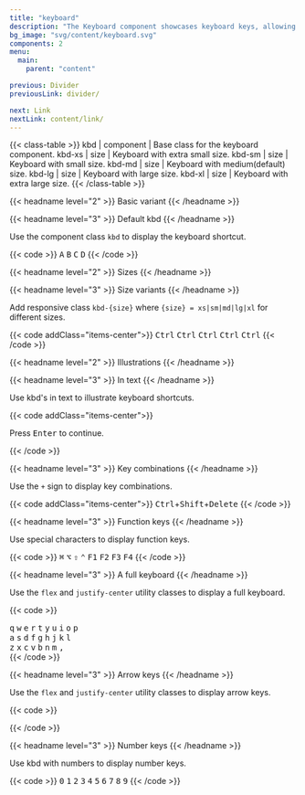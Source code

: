 ```yaml
---
title: "keyboard"
description: "The Keyboard component showcases keyboard keys, allowing you to present custom-designed keys that enhance the overall user interface."
bg_image: "svg/content/keyboard.svg"
components: 2
menu:
  main:
    parent: "content"

previous: Divider
previousLink: divider/

next: Link
nextLink: content/link/
---
```


<!-- Class table -->

{{< class-table >}}
kbd | component | Base class for the keyboard component.
kbd-xs | size | Keyboard with extra small size.
kbd-sm | size | Keyboard with small size.
kbd-md | size | Keyboard with medium(default) size.
kbd-lg | size | Keyboard with large size.
kbd-xl | size | Keyboard with extra large size.
{{< /class-table >}}

<!-------------------- Variant -------------------->

{{< headname level="2" >}} Basic variant {{< /headname >}}

<!-- Default kbd -->

{{< headname level="3" >}} Default kbd {{< /headname >}}

Use the component class `kbd` to display the keyboard shortcut.

{{< code >}}
<kbd class="kbd">A</kbd>
<kbd class="kbd">B</kbd>
<kbd class="kbd">C</kbd>
<kbd class="kbd">D</kbd>
{{< /code >}}

<!-------------------- Sizes -------------------->

{{< headname level="2" >}} Sizes {{< /headname >}}

<!-- Size variants -->

{{< headname level="3" >}} Size variants {{< /headname >}}

Add responsive class `kbd-{size}` where `{size} = xs|sm|md|lg|xl` for different sizes.

{{< code addClass="items-center">}}
<kbd class="kbd kbd-xs">Ctrl</kbd>
<kbd class="kbd kbd-sm">Ctrl</kbd>
<kbd class="kbd">Ctrl</kbd>
<kbd class="kbd kbd-lg">Ctrl</kbd>
<kbd class="kbd kbd-xl">Ctrl</kbd>
{{< /code >}}

<!-------------------- Illustrations -------------------->

{{< headname level="2" >}} Illustrations {{< /headname >}}

<!-- In text -->

{{< headname level="3" >}} In text {{< /headname >}}

Use kbd's in text to illustrate keyboard shortcuts.

{{< code addClass="items-center">}}

<p>Press <kbd class="kbd kbd-sm">Enter</kbd> to continue.</p>
{{< /code >}}

<!-- Key combinations -->

{{< headname level="3" >}} Key combinations {{< /headname >}}

Use the `+` sign to display key combinations.

{{< code addClass="items-center">}}
<kbd class="kbd">Ctrl</kbd>+<kbd class="kbd">Shift</kbd>+<kbd class="kbd">Delete</kbd>
{{< /code >}}

<!-- Function keys -->

{{< headname level="3" >}} Function keys {{< /headname >}}

Use special characters to display function keys.

{{< code >}}
<kbd class="kbd">⌘</kbd>
<kbd class="kbd">⌥</kbd>
<kbd class="kbd">⇧</kbd>
<kbd class="kbd">⌃</kbd>
<kbd class="kbd">F1</kbd>
<kbd class="kbd">F2</kbd>
<kbd class="kbd">F3</kbd>
<kbd class="kbd">F4</kbd>
{{< /code >}}

<!-- A full keyboard -->

{{< headname level="3" >}} A full keyboard {{< /headname >}}

Use the `flex` and `justify-center` utility classes to display a full keyboard.

{{< code >}}

<div class="flex justify-center gap-1 w-full max-sm:*:kbd-sm">
  <kbd class="kbd">q</kbd>
  <kbd class="kbd">w</kbd>
  <kbd class="kbd">e</kbd>
  <kbd class="kbd">r</kbd>
  <kbd class="kbd">t</kbd>
  <kbd class="kbd">y</kbd>
  <kbd class="kbd">u</kbd>
  <kbd class="kbd">i</kbd>
  <kbd class="kbd">o</kbd>
  <kbd class="kbd">p</kbd>
</div>

<div class="flex justify-center gap-1 w-full max-sm:*:kbd-sm">
  <kbd class="kbd">a</kbd>
  <kbd class="kbd">s</kbd>
  <kbd class="kbd">d</kbd>
  <kbd class="kbd">f</kbd>
  <kbd class="kbd">g</kbd>
  <kbd class="kbd">h</kbd>
  <kbd class="kbd">j</kbd>
  <kbd class="kbd">k</kbd>
  <kbd class="kbd">l</kbd>
</div>

<div class="flex justify-center gap-1 w-full max-sm:*:kbd-sm">
  <kbd class="kbd">z</kbd>
  <kbd class="kbd">x</kbd>
  <kbd class="kbd">c</kbd>
  <kbd class="kbd">v</kbd>
  <kbd class="kbd">b</kbd>
  <kbd class="kbd">n</kbd>
  <kbd class="kbd">m</kbd>
  <kbd class="kbd">,</kbd>
</div>
{{< /code >}}

<!-- Arrow keys -->

{{< headname level="3" >}} Arrow keys {{< /headname >}}

Use the `flex` and `justify-center` utility classes to display arrow keys.

{{< code >}}

<div class="flex w-full justify-center">
  <kbd class="kbd"><span class="icon-[tabler--caret-up-filled] size-5"></span></kbd>
</div>
<div class="flex w-full justify-center gap-12">
  <kbd class="kbd"><span class="icon-[tabler--caret-left-filled] size-5"></span></kbd>
  <kbd class="kbd"><span class="icon-[tabler--caret-right-filled] size-5"></span></kbd>
</div>
<div class="flex w-full justify-center">
  <kbd class="kbd"><span class="icon-[tabler--caret-down-filled] size-5"></span></kbd>
</div>
{{< /code >}}

<!-- Number keys -->

{{< headname level="3" >}} Number keys {{< /headname >}}

Use kbd with numbers to display number keys.

{{< code >}}
<kbd class="kbd">0</kbd>
<kbd class="kbd">1</kbd>
<kbd class="kbd">2</kbd>
<kbd class="kbd">3</kbd>
<kbd class="kbd">4</kbd>
<kbd class="kbd">5</kbd>
<kbd class="kbd">6</kbd>
<kbd class="kbd">7</kbd>
<kbd class="kbd">8</kbd>
<kbd class="kbd">9</kbd>
{{< /code >}}
